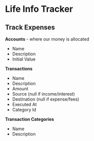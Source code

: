 # Life Info Tracker

## Track Expenses

**Accounts** - where our money is allocated

* Name
* Description
* Initial Value

**Transactions**

* Name
* Description
* Amount
* Source (null if income/interest)
* Destination (null if expense/fees)
* Executed At
* Category Id

**Transaction Categories**

* Name
* Description

